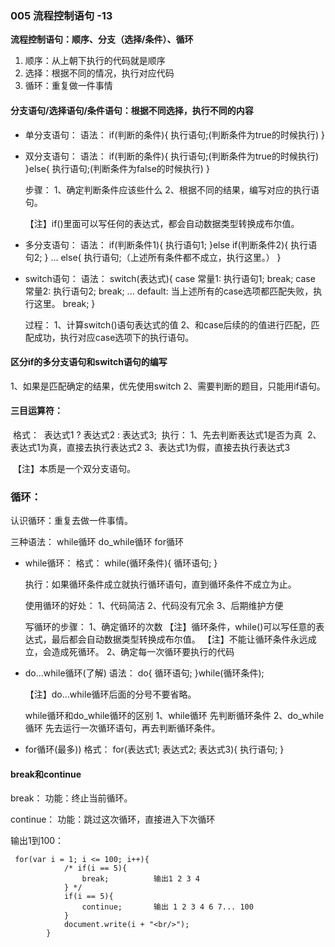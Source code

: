 ### 005 流程控制语句    -13

**流程控制语句：顺序、分支（选择/条件）、循环**

1. 顺序：从上朝下执行的代码就是顺序
2. 选择：根据不同的情况，执行对应代码
3. 循环：重复做一件事情



#### 分支语句/选择语句/条件语句：根据不同选择，执行不同的内容

+ 单分支语句：
      语法：
         if(判断的条件){
            执行语句;(判断条件为true的时候执行)
         }

+ 双分支语句：
       语法：
          if(判断的条件){
             执行语句;(判断条件为true的时候执行)
          }else{
              执行语句;(判断条件为false的时候执行)
          }

  步骤：
      1、确定判断条件应该些什么
      2、根据不同的结果，编写对应的执行语句。                

  【注】if()里面可以写任何的表达式，都会自动数据类型转换成布尔值。

+ 多分支语句：
     语法：
       if(判断条件1){
           执行语句1;
       }else if(判断条件2){
           执行语句2;
       }
       ...
       else{
           执行语句;（上述所有条件都不成立，执行这里。）
       }

+ switch语句：
    语法：
        switch(表达式){
           case 常量1:
              执行语句1;
              break;
           case 常量2:
              执行语句2;
              break;
           ...
           default:
              当上述所有的case选项都匹配失败，执行这里。
              break;
         }

  过程：
     1、计算switch()语句表达式的值
     2、和case后续的的值进行匹配，匹配成功，执行对应case选项下的执行语句。



#### 区分if的多分支语句和switch语句的编写

   1、如果是匹配确定的结果，优先使用switch
   2、需要判断的题目，只能用if语句。



#### 三目运算符：

​     格式：
​        表达式1 ? 表达式2 : 表达式3;
​     执行：
​         1、先去判断表达式1是否为真
​         2、表达式1为真，直接去执行表达式2
​         3、表达式1为假，直接去执行表达式3

​	【注】本质是一个双分支语句。





### 循环：

认识循环：重复去做一件事情。

 三种语法：
   while循环
   do_while循环
   for循环

+ while循环：
    格式：
    while(循环条件){
          循环语句;
    }

     执行：如果循环条件成立就执行循环语句，直到循环条件不成立为止。

  使用循环的好处：
      1、代码简洁
      2、代码没有冗余
      3、后期维护方便

  写循环的步骤：
      1、确定循环的次数
     	【注】循环条件，while()可以写任意的表达式，最后都会自动数据类型转换成布尔值。
     	【注】不能让循环条件永远成立，会造成死循环。
      2、确定每一次循环要执行的代码 

+ do...while循环(了解)
    语法：
        do{
           循环语句;
        }while(循环条件);                      

   【注】do...while循环后面的分号不要省略。

  while循环和do_while循环的区别
    1、while循环
       先判断循环条件
    2、do_while循环
       先去运行一次循环语句，再去判断循环条件。

+ for循环(最多))
     格式：
        for(表达式1; 表达式2; 表达式3){
           执行语句;
        }



#### break和continue

break：
    功能：终止当前循环。

continue：
    功能：跳过这次循环，直接进入下次循环

输出1到100：

	 for(var i = 1; i <= 100; i++){
	            /* if(i == 5){
	                break;          输出1 2 3 4 
	            } */
	            if(i == 5){
	                continue;		输出 1 2 3 4 6 7... 100
	            }
	            document.write(i + "<br/>");
	        }  